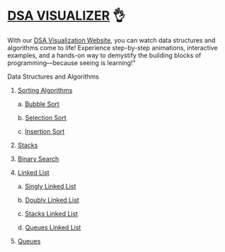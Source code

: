 # [DSA VISUALIZER](https://youssefdammak.github.io/DSA-VISUALIZER/) 👌
With our [DSA Visualization Website](https://youssefdammak.github.io/DSA-VISUALIZER/), you can watch data structures and algorithms come to life! Experience step-by-step animations, interactive examples, and a hands-on way to demystify the building blocks of programming—because seeing is learning!"

Data Structures and Algorithms
1. [Sorting Algorithms](https://youssefdammak.github.io/DSA-VISUALIZER/sorting.html)

   a. [Bubble Sort](https://youssefdammak.github.io/DSA-VISUALIZER/bubble%20sort/bubble.html)

   b. [Selection Sort](https://youssefdammak.github.io/DSA-VISUALIZER/selection%20sort/selection.html)

   c. [Insertion Sort](https://youssefdammak.github.io/DSA-VISUALIZER/insertion%20sort/insertion.html)

2. [Stacks](https://youssefdammak.github.io/DSA-VISUALIZER/stacks/stacks.html)

3. [Binary Search](https://youssefdammak.github.io/DSA-VISUALIZER/binary%20search/binarySearch.html)

4. [Linked List](https://youssefdammak.github.io/DSA-VISUALIZER/linked%20list/linkedList.html)

   a. [Singly Linked List](https://youssefdammak.github.io/DSA-VISUALIZER/linked%20list/Singly%20Linked%20List/SinglyLinkedList.html)

   b. [Doubly Linked List](https://youssefdammak.github.io/DSA-VISUALIZER/linked%20list/Doubly%20Linked%20List/DoublyLinkedList.html)

   c. [Stacks Linked List](https://youssefdammak.github.io/DSA-VISUALIZER/linked%20list/Stacks%20Linked%20List/StacksLL.html)

   d. [Queues Linked List](https://youssefdammak.github.io/DSA-VISUALIZER/linked%20list/Queues%20Linled%20List/queuesLL.html)

5. [Queues](https://youssefdammak.github.io/DSA-VISUALIZER/queues/queues.html)
